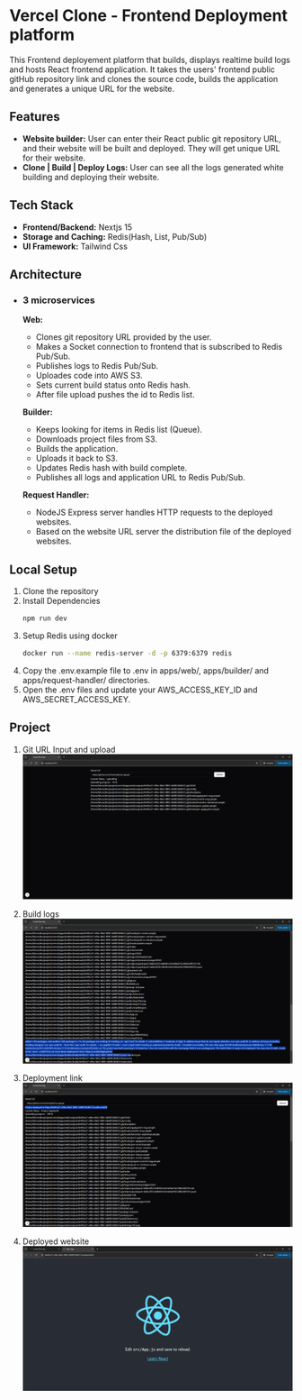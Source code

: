 # Vercel Clone - Frontend Deployment platform

This Frontend deployement platform that builds, displays realtime build logs and hosts React frontend application. It takes the users' frontend public gitHub repository link and clones the source code, builds the application and generates a unique URL for the website.

## Features

- <b>Website builder:</b> User can enter their React public git repository URL, and their website will be built and deployed. They will get unique URL for their website.
- <b>Clone | Build | Deploy Logs:</b> User can see all the logs generated white building and deploying their website.

## Tech Stack

- <b>Frontend/Backend:</b> Nextjs 15
- <b>Storage and Caching:</b> Redis(Hash, List, Pub/Sub)
- <b>UI Framework:</b> Tailwind Css

## Architecture

- ### 3 microservices
    <b>Web:</b> 
    - Clones git repository URL provided by the user.
    - Makes a Socket connection to frontend that is subscribed to Redis Pub/Sub.
    - Publishes logs to Redis Pub/Sub.
    - Uploades code into AWS S3.
    - Sets current build status onto Redis hash.
    - After file upload pushes the id to Redis list.
    
    <b>Builder:</b>
    - Keeps looking for items in Redis list (Queue).
    - Downloads project files from S3.
    - Builds the application.
    - Uploads it back to S3.
    - Updates Redis hash with build complete.
    - Publishes all logs and application URL to Redis Pub/Sub.

    <b>Request Handler:</b>
    - NodeJS Express server handles HTTP requests to the deployed websites.
    - Based on the website URL server the distribution file of the deployed websites.

## Local Setup

1. Clone the repository
2. Install Dependencies
    ```bash
    npm run dev
    ```
3. Setup Redis using docker
    ```bash
    docker run --name redis-server -d -p 6379:6379 redis
    ```
4. Copy the .env.example file to .env in apps/web/, apps/builder/ and apps/request-handler/ directories.
5. Open the .env files and update your AWS_ACCESS_KEY_ID and AWS_SECRET_ACCESS_KEY.

## Project

1. Git URL Input and upload
![Git URL Input and upload](docs/images/vercel-project-screenshot-1.png)

2. Build logs
![Git URL Input and upload](docs/images/vercel-project-screenshot-2.png)

3. Deployment link
![Git URL Input and upload](docs/images/vercel-project-screenshot-3.png)

4. Deployed website
![Git URL Input and upload](docs/images/vercel-project-screenshot-4.png)